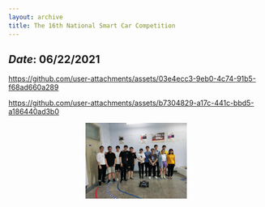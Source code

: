 ```yaml
---
layout: archive
title: The 16th National Smart Car Competition
---
```


## *Date*: 06/22/2021



https://github.com/user-attachments/assets/03e4ecc3-9eb0-4c74-91b5-f68ad660a289




https://github.com/user-attachments/assets/b7304829-a17c-441c-bbd5-a186440ad3b0





<figure>
  <center>
    <img src="/news/smart_car_imgs/smart_car_1.png" width="200"/>
  </center>
</figure>


